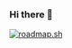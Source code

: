 ### Hi there 👋
[![roadmap.sh](https://api.roadmap.sh/v1-badge/tall/6631db977f61be5eb4f679a6?variant=dark)](https://roadmap.sh)
<!--
**badsector998/badsector998** is a ✨ _special_ ✨ repository because its `README.md` (this file) appears on your GitHub profile.

Here are some ideas to get you started:

- 🔭 I’m currently working on ...
- 🌱 I’m currently learning ...
- 👯 I’m looking to collaborate on ...
- 🤔 I’m looking for help with ...
- 💬 Ask me about ...
- 📫 How to reach me: ...
- 😄 Pronouns: ...
- ⚡ Fun fact: ...
-->
